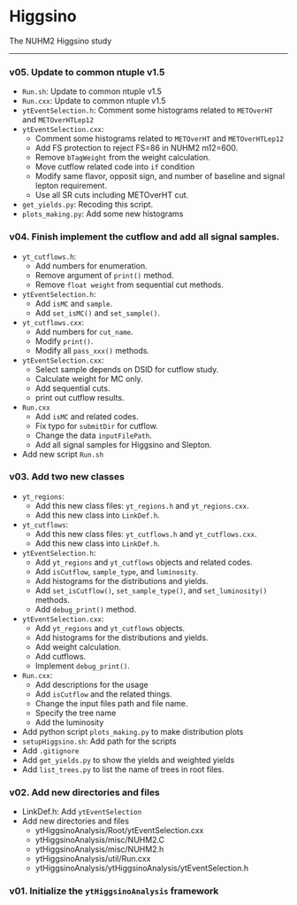 # Higgsino
The NUHM2 Higgsino study

---

### v05. Update to common ntuple v1.5
* `Run.sh`: Update to common ntuple v1.5
* `Run.cxx`: Update to common ntuple v1.5
* `ytEventSelection.h`: Comment some histograms related to `METOverHT` and `METOverHTLep12`
* `ytEventSelection.cxx`: 
  * Comment some histograms related to `METOverHT` and `METOverHTLep12`
  * Add FS protection to reject FS=86 in NUHM2 m12=600.
  * Remove `bTagWeight` from the weight calculation.
  * Move cutflow related code into `if` condition
  * Modify same flavor, opposit sign, and number of baseline and signal lepton requirement.
  * Use all SR cuts including METOverHT cut.
* `get_yields.py`: Recoding this script.
* `plots_making.py`: Add some new histograms


### v04. Finish implement the cutflow and add all signal samples.
* `yt_cutflows.h`:
  * Add numbers for enumeration.
  * Remove argument of `print()` method.
  * Remove `float weight` from sequential cut methods.
* `ytEventSelection.h`:
  * Add `isMC` and `sample`.
  * Add `set_isMC()` and `set_sample()`.
* `yt_cutflows.cxx`:
  * Add numbers for `cut_name`.
  * Modify `print()`.
  * Modify all `pass_xxx()` methods.
* `ytEventSelection.cxx`:
  * Select sample depends on DSID for cutflow study.
  * Calculate weight for MC only.
  * Add sequential cuts.
  * print out cutflow results.
* `Run.cxx`
  * Add `isMC` and related codes.
  * Fix typo for `submitDir` for cutflow.
  * Change the data `inputFilePath`.
  * Add all signal samples for Higgsino and Slepton.
* Add new script `Run.sh`


### v03. Add two new classes
* `yt_regions`:
  * Add this new class files: `yt_regions.h` and `yt_regions.cxx`.
  * Add this new class into `LinkDef.h`.
* `yt_cutflows`:
  * Add this new class files: `yt_cutflows.h` and `yt_cutflows.cxx`.
  * Add this new class into `LinkDef.h`.
* `ytEventSelection.h`:
  * Add `yt_regions` and `yt_cutflows` objects and related codes.
  * Add `isCutflow`, `sample_type`, and `luminosity`.
  * Add histograms for the distributions and yields.
  * Add `set_isCutflow()`, `set_sample_type()`, and `set_luminosity()` methods.
  * Add `debug_print()` method.
* `ytEventSelection.cxx`:
  * Add `yt_regions` and `yt_cutflows` objects.
  * Add histograms for the distributions and yields.
  * Add weight calculation.
  * Add cutflows.
  * Implement `debug_print()`.
* `Run.cxx`:
  * Add descriptions for the usage
  * Add `isCutflow` and the related things.
  * Change the input files path and file name.
  * Specify the tree name
  * Add the luminosity
* Add python script `plots_making.py` to make distribution plots
* `setupHiggsino.sh`: Add path for the scripts
* Add `.gitignore`
* Add `get_yields.py` to show the yields and weighted yields
* Add `list_trees.py` to list the name of trees in root files.


### v02. Add new directories and files
* LinkDef.h: Add `ytEventSelection`
* Add new directories and files
  * ytHiggsinoAnalysis/Root/ytEventSelection.cxx
  * ytHiggsinoAnalysis/misc/NUHM2.C
  * ytHiggsinoAnalysis/misc/NUHM2.h
  * ytHiggsinoAnalysis/util/Run.cxx
  * ytHiggsinoAnalysis/ytHiggsinoAnalysis/ytEventSelection.h

### v01. Initialize the `ytHiggsinoAnalysis` framework
